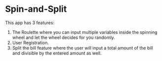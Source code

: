 # Spin-and-Split

This app has 3 features:
1. The Roulette where you can input multiple variables inside the spinning wheel and let the wheel decides for you randomly.
2. User Registration.
3. Split the bill feature where the user will input a total amount of the bill and divisible by the entered amount as well.
